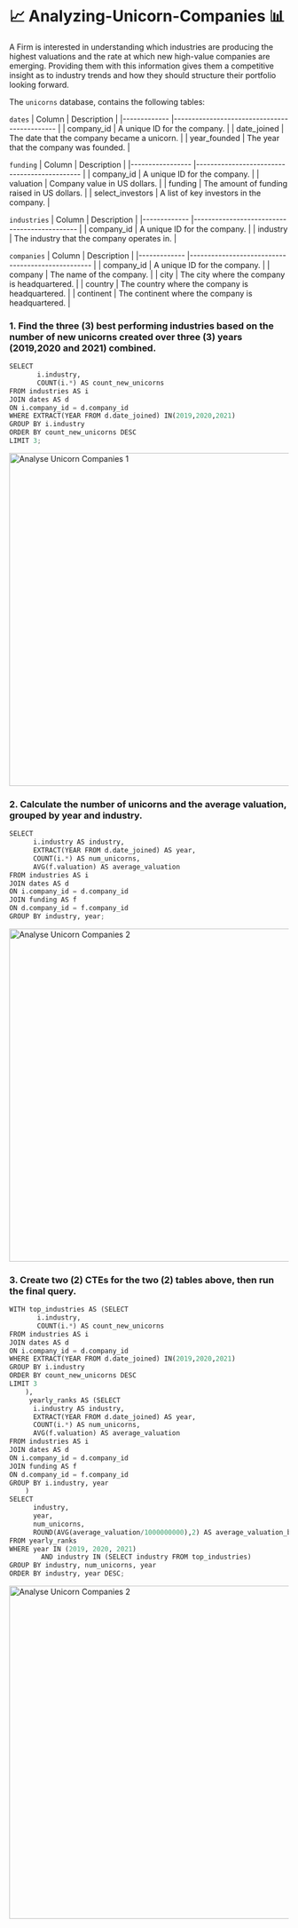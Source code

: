 # :chart_with_upwards_trend: Analyzing-Unicorn-Companies :bar_chart: 
A Firm is interested in understanding which
industries are producing the highest valuations and the rate at which
new high-value companies are emerging. Providing them with this
information gives them a competitive insight as to industry trends and
how they should structure their portfolio looking forward.

The `unicorns` database, contains the following tables:

`dates`
| Column       | Description                                  |
|------------- |--------------------------------------------- |
| company_id   | A unique ID for the company.                 |
| date_joined  | The date that the company became a unicorn.  |
| year_founded | The year that the company was founded.       |

`funding`
| Column           | Description                                  |
|----------------- |--------------------------------------------- |
| company_id       | A unique ID for the company.                 |
| valuation        | Company value in US dollars.                 |
| funding          | The amount of funding raised in US dollars.  |
| select_investors | A list of key investors in the company.      |

`industries`
| Column       | Description                                  |
|------------- |--------------------------------------------- |
| company_id   | A unique ID for the company.                 |
| industry     | The industry that the company operates in.   |

`companies`
| Column       | Description                                       |
|------------- |-------------------------------------------------- |
| company_id   | A unique ID for the company.                      |
| company      | The name of the company.                          |
| city         | The city where the company is headquartered.      |
| country      | The country where the company is headquartered.   |
| continent    | The continent where the company is headquartered. |

 ### 1. Find the three (3) best performing industries based on the number of new unicorns created over three (3) years (2019,2020 and 2021) combined.

``` python
SELECT 
       i.industry, 
       COUNT(i.*) AS count_new_unicorns
FROM industries AS i
JOIN dates AS d
ON i.company_id = d.company_id
WHERE EXTRACT(YEAR FROM d.date_joined) IN(2019,2020,2021)
GROUP BY i.industry
ORDER BY count_new_unicorns DESC
LIMIT 3;
```

<img width="600" alt="Analyse Unicorn Companies 1" src="https://github.com/Marvykeys/Analyzing-Unicorn-Companies/assets/130637591/4dde94ba-6333-4e35-8181-12c0d2afb40e">

### 2. Calculate the number of unicorns and the average valuation, grouped by year and industry.

``` python
SELECT
      i.industry AS industry,
	  EXTRACT(YEAR FROM d.date_joined) AS year,
	  COUNT(i.*) AS num_unicorns,
	  AVG(f.valuation) AS average_valuation
FROM industries AS i
JOIN dates AS d
ON i.company_id = d.company_id
JOIN funding AS f
ON d.company_id = f.company_id
GROUP BY industry, year;
```

<img width="600" alt="Analyse Unicorn Companies 2" src="https://github.com/Marvykeys/Analyzing-Unicorn-Companies/assets/130637591/c81c8cbc-4967-4279-a6a0-676fe2b2af99">

### 3. Create two (2) CTEs for the two (2) tables above, then run the final query. 

``` python
WITH top_industries AS (SELECT 
       i.industry, 
       COUNT(i.*) AS count_new_unicorns
FROM industries AS i
JOIN dates AS d
ON i.company_id = d.company_id
WHERE EXTRACT(YEAR FROM d.date_joined) IN(2019,2020,2021)
GROUP BY i.industry
ORDER BY count_new_unicorns DESC
LIMIT 3
	),
     yearly_ranks AS (SELECT
      i.industry AS industry,
	  EXTRACT(YEAR FROM d.date_joined) AS year,
	  COUNT(i.*) AS num_unicorns,
	  AVG(f.valuation) AS average_valuation
FROM industries AS i
JOIN dates AS d
ON i.company_id = d.company_id
JOIN funding AS f
ON d.company_id = f.company_id
GROUP BY i.industry, year
	)
SELECT
      industry,
	  year,
	  num_unicorns,
	  ROUND(AVG(average_valuation/1000000000),2) AS average_valuation_billions
FROM yearly_ranks
WHERE year IN (2019, 2020, 2021)
        AND industry IN (SELECT industry FROM top_industries)
GROUP BY industry, num_unicorns, year
ORDER BY industry, year DESC;
```
<img width="600" alt="Analyse Unicorn Companies 2" src="https://github.com/Marvykeys/Analyzing-Unicorn-Companies/assets/130637591/17e354a7-e5c5-4537-9ec4-3ed7368539ff">

